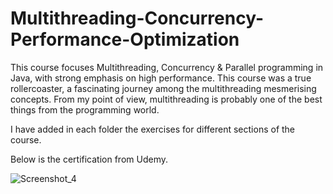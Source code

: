 # Multithreading-Concurrency-Performance-Optimization

This course focuses Multithreading, Concurrency & Parallel programming in Java, with strong emphasis on high performance.
This course was a true rollercoaster, a fascinating journey among the multithreading mesmerising concepts.
From my point of view, multithreading is probably one of the best things from the programming world.

I have added in each folder the exercises for different sections of the course.

Below is the certification from Udemy.


![Screenshot_4](https://user-images.githubusercontent.com/55296361/211201792-8d0a4932-e6d3-48e6-8434-06d6c5fa34c0.png)


